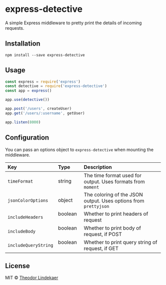 # express-detective
A simple Express middleware to pretty print the details of incoming requests.

## Installation
```
npm install --save express-detective
```

## Usage
```js
const express = require('express')
const detective = require('express-detective')
const app = express()

app.use(detective())

app.post('/users', createUser)
app.get('/users/:username', getUser)

app.listen(8000)
```

## Configuration
You can pass an options object to `express-detective` when mounting the middleware.

| Key           | Type          | Description  |
| :------------- |:-------------| :-------------|
| `timeFormat`         | string      | The time format used for output. Uses formats from `moment` |
| `jsonColorOptions`   | object      | The coloring of the JSON output. Uses options from `prettyjson` |
| `includeHeaders`     | boolean     | Whether to print headers of request |
| `includeBody`        | boolean     | Whether to print body of request, if POST |
| `includeQueryString` | boolean     | Whether to print query string of request, if GET |

## License
MIT © [Theodor Lindekaer](http://lindekaer.com)
